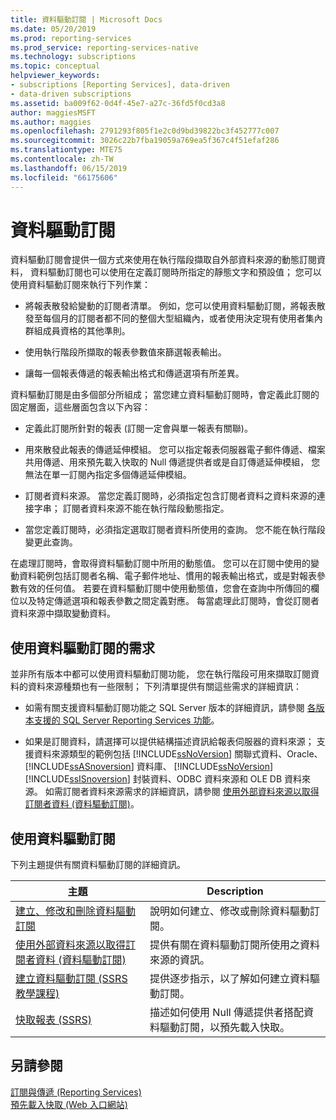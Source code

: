 ```yaml
---
title: 資料驅動訂閱 | Microsoft Docs
ms.date: 05/20/2019
ms.prod: reporting-services
ms.prod_service: reporting-services-native
ms.technology: subscriptions
ms.topic: conceptual
helpviewer_keywords:
- subscriptions [Reporting Services], data-driven
- data-driven subscriptions
ms.assetid: ba009f62-0d4f-45e7-a27c-36fd5f0cd3a8
author: maggiesMSFT
ms.author: maggies
ms.openlocfilehash: 2791293f805f1e2c0d9bd39822bc3f452777c007
ms.sourcegitcommit: 3026c22b7fba19059a769ea5f367c4f51efaf286
ms.translationtype: MTE75
ms.contentlocale: zh-TW
ms.lasthandoff: 06/15/2019
ms.locfileid: "66175606"
---
```

# <a name="data-driven-subscriptions"></a>資料驅動訂閱
  資料驅動訂閱會提供一個方式來使用在執行階段擷取自外部資料來源的動態訂閱資料， 資料驅動訂閱也可以使用在定義訂閱時所指定的靜態文字和預設值； 您可以使用資料驅動訂閱來執行下列作業：  
  
-    將報表散發給變動的訂閱者清單。 例如，您可以使用資料驅動訂閱，將報表散發至每個月的訂閱者都不同的整個大型組織內，或者使用決定現有使用者集內群組成員資格的其他準則。  
  
-   使用執行階段所擷取的報表參數值來篩選報表輸出。  
  
-   讓每一個報表傳遞的報表輸出格式和傳遞選項有所差異。  
  
 資料驅動訂閱是由多個部分所組成； 當您建立資料驅動訂閱時，會定義此訂閱的固定層面，這些層面包含以下內容：  
  
- 定義此訂閱所針對的報表 (訂閱一定會與單一報表有關聯)。  
  
- 用來散發此報表的傳遞延伸模組。 您可以指定報表伺服器電子郵件傳遞、檔案共用傳遞、用來預先載入快取的 Null 傳遞提供者或是自訂傳遞延伸模組， 您無法在單一訂閱內指定多個傳遞延伸模組。  
  
- 訂閱者資料來源。 當您定義訂閱時，必須指定包含訂閱者資料之資料來源的連接字串； 訂閱者資料來源不能在執行階段動態指定。  
  
- 當您定義訂閱時，必須指定選取訂閱者資料所使用的查詢。 您不能在執行階段變更此查詢。  
  
 在處理訂閱時，會取得資料驅動訂閱中所用的動態值。 您可以在訂閱中使用的變動資料範例包括訂閱者名稱、電子郵件地址、慣用的報表輸出格式，或是對報表參數有效的任何值。 若要在資料驅動訂閱中使用動態值，您會在查詢中所傳回的欄位以及特定傳遞選項和報表參數之間定義對應。 每當處理此訂閱時，會從訂閱者資料來源中擷取變動資料。  
  
## <a name="requirements-for-using-data-driven-subscriptions"></a>使用資料驅動訂閱的需求

 並非所有版本中都可以使用資料驅動訂閱功能， 您在執行階段可用來擷取訂閱資料的資料來源種類也有一些限制； 下列清單提供有關這些需求的詳細資訊：  

- 如需有關支援資料驅動訂閱功能之 SQL Server 版本的詳細資訊，請參閱 [各版本支援的 SQL Server Reporting Services 功能](../reporting-services-features-supported-by-the-editions-of-sql-server-2016.md)。  

- 如果是訂閱資料，請選擇可以提供結構描述資訊給報表伺服器的資料來源； 支援資料來源類型的範例包括 [!INCLUDE[ssNoVersion](../../includes/ssnoversion-md.md)] 關聯式資料、Oracle、 [!INCLUDE[ssASnoversion](../../includes/ssasnoversion-md.md)] 資料庫、 [!INCLUDE[ssNoVersion](../../includes/ssnoversion-md.md)] [!INCLUDE[ssISnoversion](../../includes/ssisnoversion-md.md)] 封裝資料、ODBC 資料來源和 OLE DB 資料來源。 如需訂閱者資料來源需求的詳細資訊，請參閱 [使用外部資料來源以取得訂閱者資料 &#40;資料驅動訂閱&#41;](../../reporting-services/subscriptions/use-an-external-data-source-for-subscriber-data-data-driven-subscription.md)。  
  
## <a name="working-with-data-driven-subscriptions"></a>使用資料驅動訂閱  
 下列主題提供有關資料驅動訂閱的詳細資訊。  
  
|主題|Description|  
|------------|-----------------|  
|[建立、修改和刪除資料驅動訂閱](../../reporting-services/subscriptions/create-modify-and-delete-data-driven-subscriptions.md)|說明如何建立、修改或刪除資料驅動訂閱。|  
|[使用外部資料來源以取得訂閱者資料 &#40;資料驅動訂閱&#41;](../../reporting-services/subscriptions/use-an-external-data-source-for-subscriber-data-data-driven-subscription.md)|提供有關在資料驅動訂閱所使用之資料來源的資訊。|  
|[建立資料驅動訂閱 &#40;SSRS 教學課程&#41;](../../reporting-services/create-a-data-driven-subscription-ssrs-tutorial.md)|提供逐步指示，以了解如何建立資料驅動訂閱。|  
|[快取報表 &#40;SSRS&#41;](../../reporting-services/report-server/caching-reports-ssrs.md)|描述如何使用 Null 傳遞提供者搭配資料驅動訂閱，以預先載入快取。|  
  
## <a name="see-also"></a>另請參閱

 [訂閱與傳遞 &#40;Reporting Services&#41;](../../reporting-services/subscriptions/subscriptions-and-delivery-reporting-services.md)  
 [預先載入快取 &#40;Web 入口網站&#41;](../../reporting-services/report-server/preload-the-cache-report-manager.md)  
  
  

